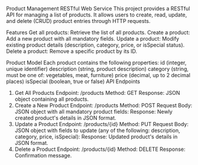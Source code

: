 Product Management RESTful Web Service
  This project provides a RESTful API for managing a list of products. It allows users to create, read, update, and delete (CRUD) product entries through HTTP requests.

Features
  Get all products: Retrieve the list of all products.
  Create a product: Add a new product with all mandatory fields.
  Update a product: Modify existing product details (description, category, price, or isSpecial status).
  Delete a product: Remove a specific product by its ID.

Product Model
  Each product contains the following properties:
    id (integer, unique identifier)
    description (string, product description)
    category (string, must be one of: vegetables, meat, furniture)
    price (decimal, up to 2 decimal places)
    isSpecial (boolean, true or false)
API Endpoints
1. Get All Products
  Endpoint: /products
  Method: GET
  Response: JSON object containing all products.
2. Create a New Product
  Endpoint: /products
  Method: POST
  Request Body: JSON object with all mandatory product fields:
  Response: Newly created product's details in JSON format.
3. Update a Product
  Endpoint: /products/{id}
  Method: PUT
  Request Body: JSON object with fields to update (any of the following: description, category, price, isSpecial):
  Response: Updated product's details in JSON format.
4. Delete a Product
  Endpoint: /products/{id}
  Method: DELETE
  Response: Confirmation message.
